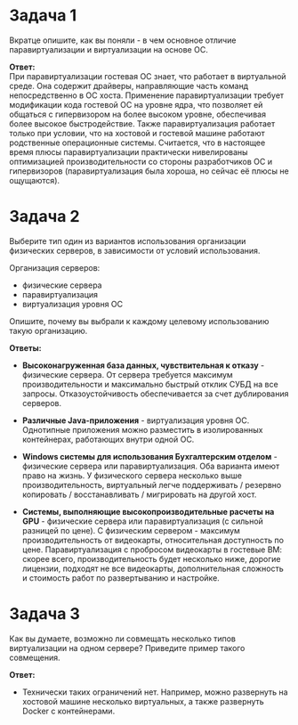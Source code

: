 # Задача 1  
Вкратце опишите, как вы поняли - в чем основное отличие паравиртуализации и виртуализации на основе ОС.  

**Ответ:**    
При паравиртуализации гостевая ОС знает, что работает в виртуальной среде. Она содержит драйверы, направляющие часть команд непосредственно в ОС хоста. 
Применение паравиртуализации требует модификации кода гостевой ОС на уровне ядра, что позволяет ей общаться с гипервизором на более высоком уровне, обеспечивая более высокое быстродействие. 
Также паравиртуализация работает только при условии, что на хостовой и гостевой машине работают родственные операционные системы.
Считается, что в настоящее время плюсы паравиртуализации практически нивелированы оптимизацией производительности со стороны разработчиков ОС и гипервизоров (паравиртуализация была хороша, но сейчас её плюсы не ощущаются).

# Задача 2  
Выберите тип один из вариантов использования организации физических серверов, в зависимости от условий использования.  

Организация серверов:  
* физические сервера  
* паравиртуализация  
* виртуализация уровня ОС   

Опишите, почему вы выбрали к каждому целевому использованию такую организацию.

**Ответы:**  

* **Высоконагруженная база данных, чувствительная к отказу**  - физические сервера. От сервера требуется максимум производительности и максимально быстрый отклик СУБД на все запросы. Отказоустойчивость обеспечивается за счет дублирования серверов. 

* **Различные Java-приложения**  - виртуализация уровня ОС. Однотипные приложения можно разместить в изолированных контейнерах, работающих внутри одной ОС.  

* **Windows системы для использования Бухгалтерским отделом**  - физические сервера или паравиртуализация. Оба варианта имеют право на жизнь. У физического сервера несколько выше производительность, виртуальный легче поддерживать /  резервно копировать / восстанавливать / мигрировать на другой хост.   

* **Системы, выполняющие высокопроизводительные расчеты на GPU**  - физические сервера или паравиртуализация (с сильной разницей по цене). С физическим сервером - максимум производительность от видеокарты, относительная доступность по цене. Паравиртуализация с пробросом видеокарты в гостевые ВМ: скорее всего, производительность будет несколько ниже, дорогие лицензии, подходят не все видеокарты, дополнительная сложность и стоимость работ по развертыванию и настройке.  



# Задача 3  
Как вы думаете, возможно ли совмещать несколько типов виртуализации на одном сервере? Приведите пример такого совмещения.

**Ответ:**  
- Технически таких ограничений нет. Например, можно развернуть на хостовой машине несколько виртуальных, а также развернуть Docker с контейнерами.
